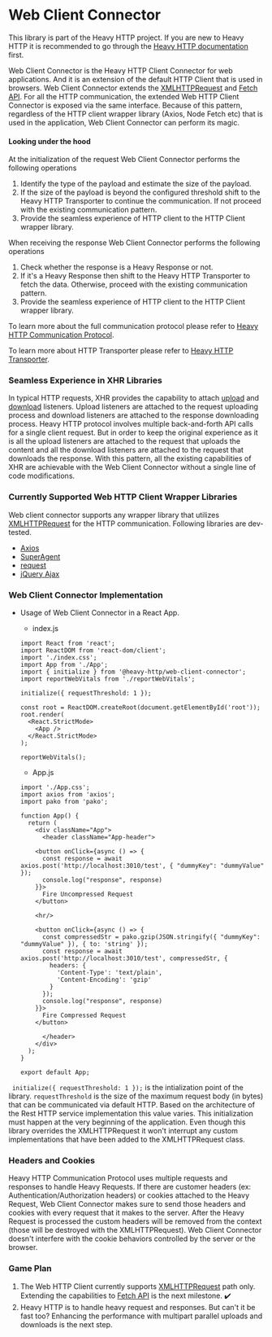 # Web Client Connector

This library is part of the Heavy HTTP project. If you are new to Heavy HTTP it is recommended to go through the [Heavy HTTP documentation](https://github.com/Heavy-HTTP/.github/blob/main/profile/Readme.md) first. 

 Web Client Connector is the Heavy HTTP Client Connector for web applications. And it is an extension of the default HTTP Client that is used in browsers. Web Client Connector extends the [XMLHTTPRequest](https://developer.mozilla.org/en-US/docs/Web/API/XMLHttpRequest) and [Fetch API](https://developer.mozilla.org/en-US/docs/Web/API/Fetch_API). For all the HTTP communication, the extended Web HTTP Client Connector is exposed via the same interface. Because of this pattern, regardless of the HTTP client wrapper library (Axios, Node Fetch etc) that is used in the application, Web Client Connector can perform its magic. 

#### Looking under the hood 
At the initialization of the request Web Client Connector performs the following operations
1. Identify the type of the payload and estimate the size of the payload.
2. If the size of the payload is beyond the configured threshold shift to the Heavy HTTP Transporter to continue the communication. If not proceed with the existing communication pattern. 
3. Provide the seamless experience of HTTP client to the HTTP Client wrapper library. 

When receiving the response Web Client Connector performs the following operations
1. Check whether the response is a Heavy Response or not. 
2. If it's a Heavy Response then shift to the Heavy HTTP Transporter to fetch the data. Otherwise, proceed with the existing communication pattern. 
3. Provide the seamless experience of HTTP client to the HTTP Client wrapper library. 

To learn more about the full communication protocol please refer to [Heavy HTTP Communication Protocol](https://github.com/Heavy-HTTP/.github/blob/main/profile/Readme.md#heavy-http-communication-protocol).

To learn more about HTTP Transporter please refer to [Heavy HTTP Transporter](https://github.com/Heavy-HTTP/transporters).

### Seamless Experience in XHR Libraries

In typical HTTP requests, XHR provides the capability to attach [upload](https://developer.mozilla.org/en-US/docs/Web/API/XMLHttpRequest/upload) and [download](https://developer.mozilla.org/en-US/docs/Web/API/ProgressEvent) listeners. Upload listeners are attached to the request uploading process and download listeners are attached to the response downloading process. Heavy HTTP protocol involves multiple back-and-forth API calls for a single client request. But in order to keep the original experience as it is all the upload listeners are attached to the request that uploads the content and all the download listeners are attached to the request that downloads the response. With this pattern, all the existing capabilities of XHR are achievable with the Web Client Connector without a single line of code modifications. 

### Currently Supported Web HTTP Client Wrapper Libraries

Web client connector supports any wrapper library that utilizes [XMLHTTPRequest](https://developer.mozilla.org/en-US/docs/Web/API/XMLHttpRequest) for the HTTP communication. Following libraries are dev-tested. 
* [Axios](https://www.npmjs.com/package/axios)
* [SuperAgent](https://www.npmjs.com/package/superagent)
* [request](https://github.com/request/request)
* [jQuery Ajax](https://api.jquery.com/jquery.ajax)
 

### Web Client Connector Implementation

* Usage of Web Client Connector in a React App.
	* index.js
	```
	import React from 'react';
	import ReactDOM from 'react-dom/client';
	import './index.css';
	import App from './App';
	import { initialize } from '@heavy-http/web-client-connector';
	import reportWebVitals from './reportWebVitals';

	initialize({ requestThreshold: 1 });

	const root = ReactDOM.createRoot(document.getElementById('root'));
	root.render(
	  <React.StrictMode>
	    <App />
	  </React.StrictMode>
	);

	reportWebVitals();

	```
	* App.js

	```
	import './App.css';
	import axios from 'axios';
	import pako from 'pako';

	function App() {
	  return (
	    <div className="App">
	      <header className="App-header">

		<button onClick={async () => {
		  const response = await axios.post('http://localhost:3010/test', { "dummyKey": "dummyValue" });
		  console.log("response", response)
		}}>
		  Fire Uncompressed Request
		</button>

		<hr/>

		<button onClick={async () => {
		  const compressedStr = pako.gzip(JSON.stringify({ "dummyKey": "dummyValue" }), { to: 'string' });
		  const response = await axios.post('http://localhost:3010/test', compressedStr, {
		    headers: {
		      'Content-Type': 'text/plain',
		      'Content-Encoding': 'gzip'
		    }
		  });
		  console.log("response", response)
		}}>
		  Fire Compressed Request
		</button>

	      </header>
	    </div>
	  );
	}

	export default App;

	```
``` initialize({ requestThreshold: 1 });``` is the intialization point of the library. ```requestThreshold``` is the size of the maximum request body (in bytes) that can be communicated via default HTTP. Based on the architecture of the Rest HTTP service implementation this value varies. This initialization must happen at the very beginning of the application. Even though this library overrides the XMLHTTPRequest it won't interrupt any custom implementations that have been added to the XMLHTTPRequest class. 

### Headers and Cookies

Heavy HTTP Communication Protocol uses multiple requests and responses to handle Heavy Requests. If there are customer headers (ex: Authentication/Authorization headers) or cookies attached to the Heavy Request, Web Client Connector makes sure to send those headers and cookies with every request that it makes to the server. After the Heavy Request is processed the custom headers will be removed from the context (those will be destroyed with the XMLHTTPRequest). Web Client Connector doesn't interfere with the cookie behaviors controlled by the server or the browser.

### Game Plan
1. The Web HTTP Client currently supports [XMLHTTPRequest](https://developer.mozilla.org/en-US/docs/Web/API/XMLHttpRequest) path only. Extending the capabilities to [Fetch API](https://developer.mozilla.org/en-US/docs/Web/API/Fetch_API) is the next milestone. :heavy_check_mark:
2. Heavy HTTP is to handle heavy request and responses. But can't it be fast too? Enhancing the performance with multipart parallel uploads and downloads is the next step. 
